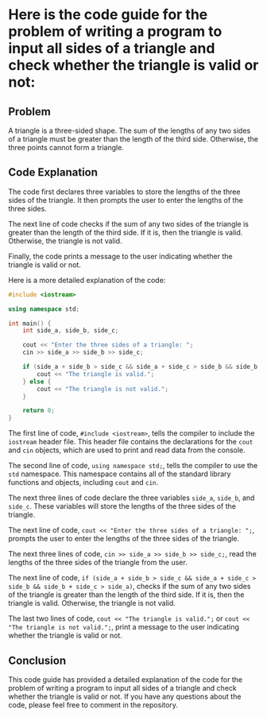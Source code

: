 # Here is the code guide for the problem of writing a program to input all sides of a triangle and check whether the triangle is valid or not:

## Problem

A triangle is a three-sided shape. The sum of the lengths of any two sides of a triangle must be greater than the length of the third side. Otherwise, the three points cannot form a triangle.

## Code Explanation

The code first declares three variables to store the lengths of the three sides of the triangle. It then prompts the user to enter the lengths of the three sides.

The next line of code checks if the sum of any two sides of the triangle is greater than the length of the third side. If it is, then the triangle is valid. Otherwise, the triangle is not valid.

Finally, the code prints a message to the user indicating whether the triangle is valid or not.

Here is a more detailed explanation of the code:

```c++
#include <iostream>

using namespace std;

int main() {
    int side_a, side_b, side_c;

    cout << "Enter the three sides of a triangle: ";
    cin >> side_a >> side_b >> side_c;

    if (side_a + side_b > side_c && side_a + side_c > side_b && side_b + side_c > side_a) {
        cout << "The triangle is valid.";
    } else {
        cout << "The triangle is not valid.";
    }

    return 0;
}
```

The first line of code, `#include <iostream>`, tells the compiler to include the `iostream` header file. This header file contains the declarations for the `cout` and `cin` objects, which are used to print and read data from the console.

The second line of code, `using namespace std;`, tells the compiler to use the `std` namespace. This namespace contains all of the standard library functions and objects, including `cout` and `cin`.

The next three lines of code declare the three variables `side_a`, `side_b`, and `side_c`. These variables will store the lengths of the three sides of the triangle.

The next line of code, `cout << "Enter the three sides of a triangle: ";`, prompts the user to enter the lengths of the three sides of the triangle.

The next three lines of code, `cin >> side_a >> side_b >> side_c;`, read the lengths of the three sides of the triangle from the user.

The next line of code, `if (side_a + side_b > side_c && side_a + side_c > side_b && side_b + side_c > side_a)`, checks if the sum of any two sides of the triangle is greater than the length of the third side. If it is, then the triangle is valid. Otherwise, the triangle is not valid.

The last two lines of code, `cout << "The triangle is valid.";` or `cout << "The triangle is not valid.";`, print a message to the user indicating whether the triangle is valid or not.

## Conclusion

This code guide has provided a detailed explanation of the code for the problem of writing a program to input all sides of a triangle and check whether the triangle is valid or not. If you have any questions about the code, please feel free to comment in the repository.